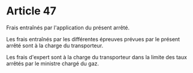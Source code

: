 # Article 47

Frais entraînés par l'application du présent arrêté.

Les frais entraînés par les différentes épreuves prévues par le présent arrêté sont à la charge du transporteur.

Les frais d'expert sont à la charge du transporteur dans la limite des taux arrêtés par le ministre chargé du gaz.
